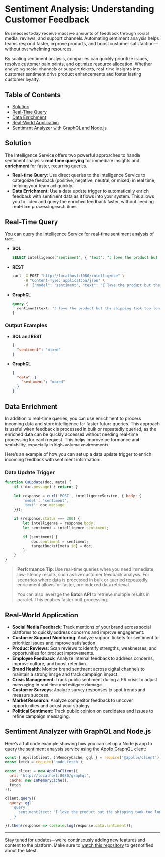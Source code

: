 # Sentiment Analysis: Understanding Customer Feedback

Businesses today receive massive amounts of feedback through social media, reviews, and support channels. Automating sentiment analysis helps teams respond faster, improve products, and boost customer satisfaction—without overwhelming resources.

By scaling sentiment analysis, companies can quickly prioritize issues, resolve customer pain points, and optimize resource allocation. Whether analyzing social channels or support tickets, real-time insights into customer sentiment drive product enhancements and foster lasting customer loyalty.

## Table of Contents
- [Solution](#solution)
- [Real-Time Query](#real-time-query)
- [Data Enrichment](#data-enrichment)
- [Real-World Application](#real-world-application)
- [Sentiment Analyzer with GraphQL and Node.js](#sentiment-analyzer-with-graphql-and-nodejs)

## Solution

The Intelligence Service offers two powerful approaches to handle sentiment analysis: **real-time querying** for immediate insights and **enrichment** for faster, recurring queries.

- **Real-time Query**: Use direct queries to the Intelligence Service to categorize feedback (positive, negative, neutral, or mixed) in real time, helping your team act quickly. 
- **Data Enrichment**: Use a data update trigger to automatically enrich feedback with sentiment data as it flows into your system. This allows you to index and query the enriched feedback faster, without needing real-time processing each time.

## Real-Time Query

You can query the Intelligence Service for real-time sentiment analysis of text.

- **SQL**
  ```sql
  SELECT intelligence("sentiment", { "text": "I love the product but the shipping took too long!" }).sentiment;
  ```

- **REST**
  ```bash
  curl -X POST "http://localhost:8080/intelligence" \
       -H "Content-Type: application/json" \
       -d '{"model": "sentiment", "text": "I love the product but the shipping took too long!"}'
  ```

- **GraphQL**
  ```graphql
  query {
    sentiment(text: "I love the product but the shipping took too long!")
  }
  ```
  
### Output Examples

- **SQL and REST**
  ```json
  {
    "sentiment": "mixed"
  }
  ```

- **GraphQL**
  ```json
  {
    "data": {
      "sentiment": "mixed"
    }
  }
  ```

## Data Enrichment

In addition to real-time queries, you can use enrichment to process incoming data and store intelligence for faster future queries. This approach is useful when feedback is processed in bulk or repeatedly queried, as the enriched data can be quickly accessed without needing real-time processing for each request. This helps improve performance and scalability, especially in high-volume environments.

Here’s an example of how you can set up a data update trigger to enrich incoming feedback with sentiment information:

### Data Update Trigger

```javascript
function OnUpdate(doc, meta) {
    if (!doc.message) { return; }

    let response = curl('POST', intelligenceService, { body: {
        'model': 'sentiment',
        'text': doc.message
    }});
    
    if (response.status === 200) {
        let intelligence = response.body;
        let sentiment = intelligence.sentiment;

        if (sentiment) {
            doc.sentiment = sentiment;
            targetBucket[meta.id] = doc;
        }
    }
}
```

> **Performance Tip**: Use real-time queries when you need immediate, low-latency results, such as live customer feedback analysis. For scenarios where data is processed in bulk or queried repeatedly, enrichment allows for faster, pre-indexed data retrieval.
>
> You can also leverage the **Batch API** to retrieve multiple results in parallel. This enables faster bulk processing.

## Real-World Application

- **Social Media Feedback**: Track mentions of your brand across social platforms to quickly address concerns and improve engagement.
- **Customer Support Monitoring**: Analyze support tickets for sentiment to prioritize issues and improve satisfaction.
- **Product Reviews**: Scan reviews to identify strengths, weaknesses, and opportunities for product improvements.
- **Employee Feedback**: Analyze internal feedback to address concerns, improve culture, and boost retention.
- **Brand Health**: Monitor brand sentiment across digital channels to maintain a strong image and track campaign impact.
- **Crisis Management**: Track public sentiment during a PR crisis to adjust messaging in real time and mitigate damage.
- **Customer Surveys**: Analyze survey responses to spot trends and measure success.
- **Market Research**: Analyze competitor feedback to uncover opportunities and adjust your strategy.
- **Political Sentiment**: Track public opinion on candidates and issues to refine campaign messaging.

## Sentiment Analyzer with GraphQL and Node.js

Here’s a full code example showing how you can set up a Node.js app to query the sentiment analysis service using the Apollo GraphQL client:

```js
const { ApolloClient, InMemoryCache, gql } = require('@apollo/client');
const fetch = require('node-fetch');

const client = new ApolloClient({
  uri: 'http://localhost:8080/graphql',
  cache: new InMemoryCache(),
  fetch
});

client.query({
  query: gql`
    query {
      sentiment(text: "I love the product but the shipping took too long!")
    }
  `
}).then(response => console.log(response.data.sentiment));
```

---

Stay tuned for updates—we’re continuously adding new features and content to the platform. Make sure to [watch this repository](https://github.com/waynecarter/simple-intelligence) to get notified about the latest.
